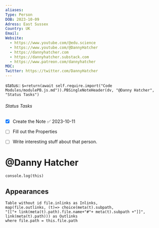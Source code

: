 ```yaml
---
aliases: 
Type: Person
DOB: 2023-10-09
Adress: East Sussex
Country: UK
Email: 
Website:
  - https://www.youtube.com/@edu.science
  - https://www.youtube.com/@DannyHatcher
  - https://dannyhatcher.com
  - https://dannyhatcher.substack.com
  - https://www.patreon.com/dannyhatcher
MOC: 
Twitter: https://twitter.com/DannyHatcher
---
```


status::  `$=return(await self.require.import("Code Modules/modulePB.js.md")).PBSingleNoteHeader(dv, "@Danny Hatcher", "Status Tasks")`

###### Status Tasks
- [x] Create the Note ✅ 2023-10-11
- [ ] Fill out the Properties
- [ ] Write interesting stuff about that person.


# @Danny Hatcher

```dataviewjs
console.log(this)
```

## Appearances

```dataview
Table without id file.inlinks as Inlinks, 
map(file.outlinks, (t)=> choice(meta(t).subpath, 
"[["+ link(meta(t).path).file.name+"#"+ meta(t).subpath +"]]", 
link(meta(t).path))) as Outlinks
where file.path = this.file.path
```



